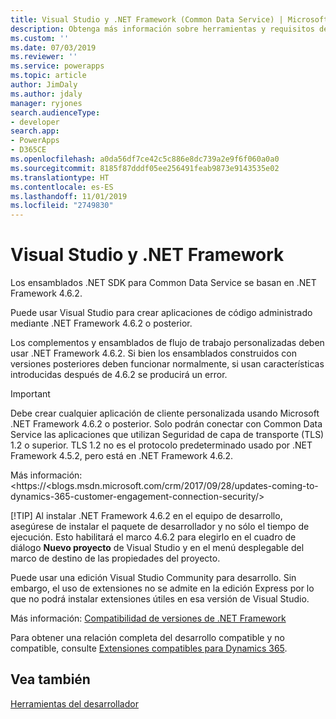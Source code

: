 ```yaml
---
title: Visual Studio y .NET Framework (Common Data Service) | Microsoft Docs
description: Obtenga más información sobre herramientas y requisitos de desarrollo de código administrado.
ms.custom: ''
ms.date: 07/03/2019
ms.reviewer: ''
ms.service: powerapps
ms.topic: article
author: JimDaly
ms.author: jdaly
manager: ryjones
search.audienceType:
- developer
search.app:
- PowerApps
- D365CE
ms.openlocfilehash: a0da56df7ce42c5c886e8dc739a2e9f6f060a0a0
ms.sourcegitcommit: 8185f87dddf05ee256491feab9873e9143535e02
ms.translationtype: HT
ms.contentlocale: es-ES
ms.lasthandoff: 11/01/2019
ms.locfileid: "2749830"
---
```

# <a name="visual-studio-and-the-net-framework"></a>Visual Studio y .NET Framework

Los ensamblados .NET SDK para Common Data Service se basan en .NET Framework 4.6.2. 

Puede usar Visual Studio para crear aplicaciones de código administrado mediante .NET Framework 4.6.2 o posterior. 

Los complementos y ensamblados de flujo de trabajo personalizadas deben usar .NET Framework 4.6.2. Si bien los ensamblados construidos con versiones posteriores deben funcionar normalmente, si usan características introducidas después de 4.6.2 se producirá un error.

> [!IMPORTANT]
> Debe crear cualquier aplicación de cliente personalizada usando Microsoft .NET Framework 4.6.2 o posterior.
> Solo podrán conectar con Common Data Service las aplicaciones que utilizan Seguridad de capa de transporte (TLS) 1.2 o superior. TLS 1.2 no es el protocolo predeterminado usado por .NET Framework 4.5.2, pero está en .NET Framework 4.6.2. 
> 
> Más información: <https://<blogs.msdn.microsoft.com/crm/2017/09/28/updates-coming-to-dynamics-365-customer-engagement-connection-security/>
> 
> [!TIP]
> Al instalar .NET Framework 4.6.2 en el equipo de desarrollo, asegúrese de instalar el paquete de desarrollador y no sólo el tiempo de ejecución. Esto habilitará el marco 4.6.2 para elegirlo en el cuadro de diálogo **Nuevo proyecto** de Visual Studio y en el menú desplegable del marco de destino de las propiedades del proyecto.  

Puede usar una edición Visual Studio Community para desarrollo. Sin embargo, el uso de extensiones no se admite en la edición Express por lo que no podrá instalar extensiones útiles en esa versión de Visual Studio.

Más información: [Compatibilidad de versiones de .NET Framework](/dynamics365/customer-engagement/developer/supported-extensions#SupportNET)

Para obtener una relación completa del desarrollo compatible y no compatible, consulte [Extensiones compatibles para Dynamics 365](/dynamics365/customer-engagement/developer/supported-extensions#SupportNET).

## <a name="see-also"></a>Vea también

 [Herramientas del desarrollador](/dynamics365/customer-engagement/developer/developer-tools)
